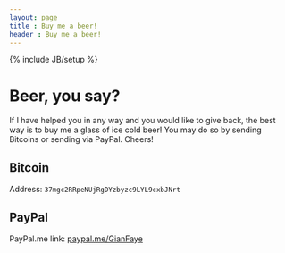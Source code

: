 ```yaml
---
layout: page
title : Buy me a beer!
header : Buy me a beer!
---
```

{% include JB/setup %}

# Beer, you say?

If I have helped you in any way and you would like to give back, the best way is to buy me a glass of ice cold beer! You may do so by sending Bitcoins or sending via PayPal. Cheers!

## Bitcoin

Address: `37mgc2RRpeNUjRgDYzbyzc9LYL9cxbJNrt`

## PayPal

PayPal.me link: [paypal.me/GianFaye](https://paypal.me/GianFaye)

<br>
